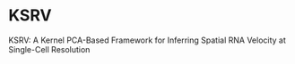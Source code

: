 # KSRV
KSRV: A Kernel PCA-Based Framework for Inferring Spatial RNA Velocity at Single-Cell Resolution
